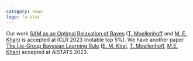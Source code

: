```yaml
---
category: news
logo: fa-star
---
```


Our work [SAM as an Optimal Relaxation of Bayes](publications) ([T. Moellenhoff](http://thomasmoellenhoff.net) and [M. E. Khan](http://emtiyaz.github.io)) is accepted at ICLR 2023 (notable top 5%). We have
another paper [The Lie-Group Bayesian Learning Rule](publications) ([E. M. Kiral](https://ekiral.github.io/), [T. Moellenhoff](http://thomasmoellenhoff.net), [M.E. Khan](http://emtizay.github.io)) accepted at AISTATS 2023.
